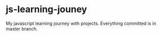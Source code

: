 # js-learning-jouney
My javascript learning journey with projects.
Everything committed is in master branch.

